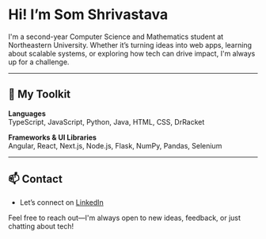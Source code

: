 # Hi! I’m Som Shrivastava

I'm a second-year Computer Science and Mathematics student at Northeastern University. Whether it’s turning ideas into web apps, learning about scalable systems, or exploring how tech can drive impact, I'm always up for a challenge.

---

## 🧰 My Toolkit

**Languages**  
TypeScript, JavaScript, Python, Java, HTML, CSS, DrRacket

**Frameworks & UI Libraries**  
Angular, React, Next.js, Node.js, Flask, NumPy, Pandas, Selenium

---

## 📫 Contact

- Let’s connect on [LinkedIn](https://www.linkedin.com/in/somshrivastava)

Feel free to reach out—I'm always open to new ideas, feedback, or just chatting about tech!
